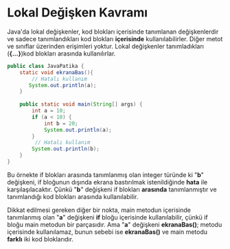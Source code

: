 # Lokal Değişken Kavramı
Java'da lokal değişkenler, kod blokları içerisinde tanımlanan değişkenlerdir ve sadece tanımlandıkları kod blokları **içerisinde** kullanılabilirler. Diğer metot ve sınıflar üzerinden erişimleri yoktur. Lokal değişkenler tanımladıkları (**{...}**)kod blokları arasında kullanılırlar.
```java
public class JavaPatika {
	static void ekranaBas(){
        // Hatalı kullanım 
       System.out.println(a);
    }    
    
    public static void main(String[] args) {
        int a = 10;
        if (a < 10) {
            int b = 20;
            System.out.println(a);
        }
         // Hatalı kullanım 
        System.out.println(b);
    }
}
```
Bu örnekte if blokları arasında tanımlanmış olan integer türünde ki "**b**" değişkeni, if bloğunun dışında ekrana bastırılmak istenildiğinde **hata** ile karşılaşılacaktır. Çünkü "**b**" değişkeni if blokları **arasında** tanımlanmıştır ve tanımlandığı kod blokları arasında kullanılabilir.

Dikkat edilmesi gereken diğer bir nokta, main metodun içerisinde tanımlanmış olan "**a**" değişkeni **if** bloğu içerisinde kullanılabilir, çünkü if bloğu main metodun bir parçasıdır. Ama "**a**" değişkeni **ekranaBas()**; metodu içerisinde kullanılamaz, bunun sebebi ise **ekranaBas()** ve main metodu **farklı** iki kod bloklarıdır.